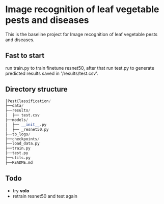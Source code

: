 # Image recognition of leaf vegetable pests and diseases

This is the baseline project for Image recognition of leaf vegetable pests and diseases.

## Fast to start

run train.py to train finetune resnet50, after that run test.py to generate predicted results saved in '/results/test.csv'.

## Directory structure

```python
│PestClassification/
├──data/
├──results/
│  ├── test.csv
├──models/
│  ├── __init__.py
│  ├── _resnet50.py
├──tb_logs/
├──checkpoints/
├──load_data.py
├──train.py
├──test.py
├──utils.py
├──README.md

```

## Todo

- try **volo**
- retrain resnet50 and test again
